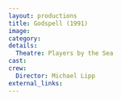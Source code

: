 ```yaml
---
layout: productions
title: Godspell (1991)
image:
category:
details:
  Theatre: Players by the Sea
cast:
crew:
  Director: Michael Lipp
external_links:
---
```


